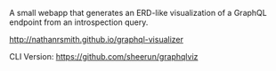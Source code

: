 A small webapp that generates an ERD-like visualization of a GraphQL endpoint from an introspection query.

http://nathanrsmith.github.io/graphql-visualizer

CLI Version: https://github.com/sheerun/graphqlviz

